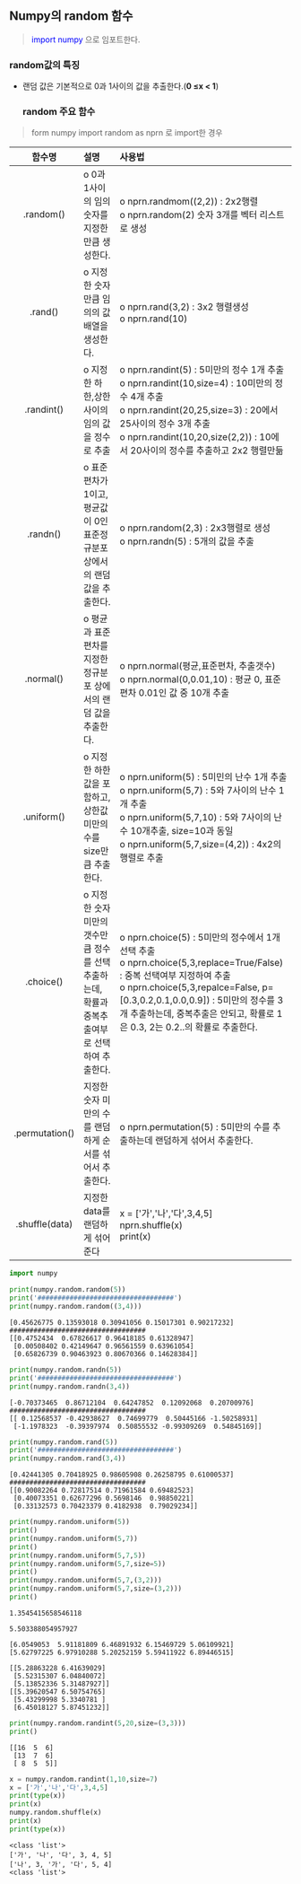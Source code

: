 
## **Numpy의 random 함수**
> <span style="color:blue">import numpy</span> 으로 임포트한다.

### **random값의 특징**
* 랜덤 값은 기본적으로 0과 1사이의 값을 추출한다.(**0 $\leq$x < 1**)

  ### **random 주요 함수**

> form numpy import random as nprn 로 import한 경우

함수명 | 설명 | 사용법
:-:|:--|:--
.random()|o 0과 1사이의 임의 숫자를 지정한 만큼 생성한다. | o nprn.randmom((2,2)) : 2x2행렬<br> o nprn.random(2) 숫자 3개를 벡터 리스트로 생성
.rand() |o 지정한 숫자 만큼 임의의 값 배열을 생성한다. | o nprn.rand(3,2) : 3x2 행렬생성<br> o nprn.rand(10)
.randint()|o 지정한 하한,상한 사이의 임의 값을 정수로 추출|o nprn.randint(5) : 5미만의 정수 1개 추출<br>o nprn.randint(10,size=4) : 10미만의 정수 4개 추출<br>o nprn.randint(20,25,size=3) : 20에서 25사이의 정수 3개 추출<br>o nprn.randint(10,20,size(2,2)) : 10에서 20사이의 정수를 추출하고 2x2 행렬만듦
.randn() |o 표준편차가 1이고, 평균값이 0인 표준정규분포 상에서의 랜덤 값을 추출한다. | o nprn.random(2,3) : 2x3행렬로 생성<br>o nprn.randn(5) : 5개의 값을 추출
.normal() |o 평균과 표준편차를 지정한 정규분포 상에서의 랜덤 값을 추출한다. | o nprn.normal(평균,표준편차, 추출갯수)<br>o nprn.normal(0,0.01,10) : 평균 0, 표준편차 0.01인 값 중 10개 추출
.uniform() |o 지정한 하한값을 포함하고, 상한값 미만의 수를 size만큼 추출한다. | o nprn.uniform(5) : 5미민의 난수 1개 추출<br>o nprn.uniform(5,7) : 5와 7사이의 난수 1개 추출<br>o nprn.uniform(5,7,10) : 5와 7사이의 난수 10개추출, size=10과 동일 <br>o nprn.uniform(5,7,size=(4,2)) : 4x2의 행렬로 추출
.choice() | o 지정한 숫자 미만의 갯수만큼 정수를 선택 추출하는데, 확률과 중복추출여부로 선택하여 추출한다.|o nprn.choice(5) : 5미만의 정수에서 1개 선택 추출 <br>o nprn.choice(5,3,replace=True/False) : 중복 선택여부 지정하여 추출 <br> o nprn.choice(5,3,repalce=False, p=[0.3,0.2,0.1,0.0,0.9]) : 5미만의 정수를 3개 추출하는데, 중복추출은 안되고, 확률로 1은 0.3, 2는 0.2..의 확률로 추출한다.
.permutation() | 지정한 숫자 미만의 수를 랜덤하게 순서를 섞어서 추출한다. | o nprn.permutation(5) : 5미만의 수를 추출하는데 랜덤하게 섞어서 추출한다.
.shuffle(data) | 지정한 data를 랜덤하게 섞어준다| x = ['가','나','다',3,4,5]<br> nprn.shuffle(x)<br> print(x)


```python
import numpy

print(numpy.random.random(5))
print('##################################')
print(numpy.random.random((3,4)))
```

    [0.45626775 0.13593018 0.30941056 0.15017301 0.90217232]
    ##################################
    [[0.4752434  0.67826617 0.96418185 0.61328947]
     [0.00508402 0.42149647 0.96561559 0.63961054]
     [0.65826739 0.90463923 0.80670366 0.14628384]]
    


```python
print(numpy.random.randn(5))
print('##################################')
print(numpy.random.randn(3,4))
```

    [-0.70373465  0.86712104  0.64247852  0.12092068  0.20700976]
    ##################################
    [[ 0.12568537 -0.42938627  0.74699779  0.50445166 -1.50258931]
     [-1.1978323  -0.39397974  0.50855532 -0.99309269  0.54845169]]
    


```python
print(numpy.random.rand(5))
print('##################################')
print(numpy.random.rand(3,4))
```

    [0.42441305 0.70418925 0.98605908 0.26258795 0.61000537]
    ##################################
    [[0.90082264 0.72817514 0.71961584 0.69482523]
     [0.40073351 0.62677296 0.5698146  0.98850221]
     [0.33132573 0.70423379 0.4182938  0.79029234]]
    


```python
print(numpy.random.uniform(5))
print()
print(numpy.random.uniform(5,7))
print()
print(numpy.random.uniform(5,7,5))
print(numpy.random.uniform(5,7,size=5))
print()
print(numpy.random.uniform(5,7,(3,2)))
print(numpy.random.uniform(5,7,size=(3,2)))
print()
```

    1.3545415658546118
    
    5.503388054957927
    
    [6.0549053  5.91181809 6.46891932 6.15469729 5.06109921]
    [5.62797225 6.97910288 5.20252159 5.59411922 6.89446515]
    
    [[5.28863228 6.41639029]
     [5.52315307 6.04840072]
     [5.13852336 5.31487927]]
    [[5.39620547 6.50754765]
     [5.43299998 5.3340781 ]
     [6.45018127 5.87451232]]
    
    


```python
print(numpy.random.randint(5,20,size=(3,3)))
print()
```

    [[16  5  6]
     [13  7  6]
     [ 8  5  5]]
    
    


```python
x = numpy.random.randint(1,10,size=7)
x = ['가','나','다',3,4,5]
print(type(x))
print(x)
numpy.random.shuffle(x)
print(x)
print(type(x))
```

    <class 'list'>
    ['가', '나', '다', 3, 4, 5]
    ['나', 3, '가', '다', 5, 4]
    <class 'list'>
    

